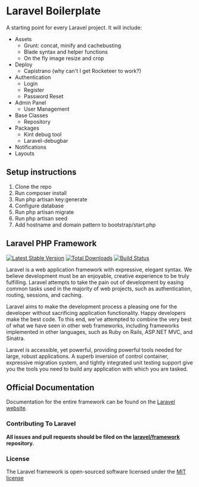 Laravel Boilerplate
===
A starting point for every Laravel project. It will include:

- Assets
	- Grunt: concat, minify and cachebusting
	- Blade syntax and helper functions
	- On the fly image resize and crop
- Deploy
	- Capistrano (why can't I get Rocketeer to work?)
- Authentication
	- Login
	- Register
	- Password Reset
- Admin Panel
	- User Management
- Base Classes
	- Repository
- Packages
	- Kint debug tool
	- Laravel-debugbar
- Notifications
- Layouts

Setup instructions
---
1. Clone the repo
2. Run composer install
3. Run php artisan key:generate
5. Configure database
6. Run php artisan migrate
7. Run php artisan seed
8. Add hostname and domain pattern to bootstrap/start.php

Laravel PHP Framework
---

[![Latest Stable Version](https://poser.pugx.org/laravel/framework/version.png)](https://packagist.org/packages/laravel/framework) [![Total Downloads](https://poser.pugx.org/laravel/framework/d/total.png)](https://packagist.org/packages/laravel/framework) [![Build Status](https://travis-ci.org/laravel/framework.png)](https://travis-ci.org/laravel/framework)

Laravel is a web application framework with expressive, elegant syntax. We believe development must be an enjoyable, creative experience to be truly fulfilling. Laravel attempts to take the pain out of development by easing common tasks used in the majority of web projects, such as authentication, routing, sessions, and caching.

Laravel aims to make the development process a pleasing one for the developer without sacrificing application functionality. Happy developers make the best code. To this end, we've attempted to combine the very best of what we have seen in other web frameworks, including frameworks implemented in other languages, such as Ruby on Rails, ASP.NET MVC, and Sinatra.

Laravel is accessible, yet powerful, providing powerful tools needed for large, robust applications. A superb inversion of control container, expressive migration system, and tightly integrated unit testing support give you the tools you need to build any application with which you are tasked.

## Official Documentation

Documentation for the entire framework can be found on the [Laravel website](http://laravel.com/docs).

### Contributing To Laravel

**All issues and pull requests should be filed on the [laravel/framework](http://github.com/laravel/framework) repository.**

### License

The Laravel framework is open-sourced software licensed under the [MIT license](http://opensource.org/licenses/MIT)
